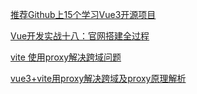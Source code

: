 [推荐Github上15个学习Vue3开源项目](https://juejin.cn/post/7198412948494139448) 

[Vue开发实战十八：官网搭建全过程](https://blog.csdn.net/qq_16497617/article/details/123530083) 

[vite 使用proxy解决跨域问题](https://zhuanlan.zhihu.com/p/649653247) 

[vue3+vite用proxy解决跨域及proxy原理解析](https://juejin.cn/post/7087783214768619557) 

